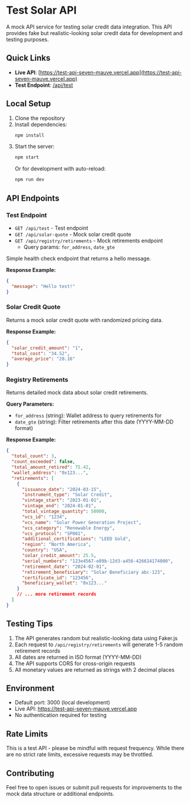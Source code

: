 # Test Solar API

A mock API service for testing solar credit data integration. This API provides fake but realistic-looking solar credit data for development and testing purposes.

## Quick Links

- **Live API**: [https://test-api-seven-mauve.vercel.app](https://test-api-seven-mauve.vercel.app)
- **Test Endpoint**: [/api/test](https://test-api-seven-mauve.vercel.app/api/test)

## Local Setup

1. Clone the repository
2. Install dependencies:
   ```bash
   npm install
   ```
3. Start the server:
   ```bash
   npm start
   ```
   Or for development with auto-reload:
   ```bash
   npm run dev
   ```

## API Endpoints

### Test Endpoint

- `GET /api/test` - Test endpoint
- `GET /api/solar-quote` - Mock solar credit quote
- `GET /api/registry/retirements` - Mock retirements endpoint
  - Query params: `for_address`, `date_gte`

Simple health check endpoint that returns a hello message.

**Response Example:**
```json
{
  "message": "Hello test!"
}
```

### Solar Credit Quote

Returns a mock solar credit quote with randomized pricing data.

**Response Example:**
```json
{
  "solar_credit_amount": "1",
  "total_cost": "34.52",
  "average_price": "28.16"
}
```

### Registry Retirements

Returns detailed mock data about solar credit retirements.

**Query Parameters:**
- `for_address` (string): Wallet address to query retirements for
- `date_gte` (string): Filter retirements after this date (YYYY-MM-DD format)

**Response Example:**
```json
{
  "total_count": 3,
  "count_exceeded": false,
  "total_amount_retired": 75.42,
  "wallet_address": "0x123...",
  "retirements": [
    {
      "issuance_date": "2024-03-15",
      "instrument_type": "Solar Credit",
      "vintage_start": "2023-01-01",
      "vintage_end": "2024-01-01",
      "total_vintage_quantity": 50000,
      "vcs_id": "1234",
      "vcs_name": "Solar Power Generation Project",
      "vcs_category": "Renewable Energy",
      "vcs_protocol": "SP001",
      "additional_certifications": "LEED Gold",
      "region": "North America",
      "country": "USA",
      "solar_credit_amount": 25.5,
      "serial_numbers": "123e4567-e89b-12d3-a456-426614174000",
      "retirement_date": "2024-02-01",
      "retirement_beneficiary": "Solar Beneficiary abc-123",
      "certificate_id": "123456",
      "beneficiary_wallet": "0x123..."
    }
    // ... more retirement records
  ]
}
```

## Testing Tips

1. The API generates random but realistic-looking data using Faker.js
2. Each request to `/api/registry/retirements` will generate 1-5 random retirement records
3. All dates are returned in ISO format (YYYY-MM-DD)
4. The API supports CORS for cross-origin requests
5. All monetary values are returned as strings with 2 decimal places

## Environment

- Default port: 3000 (local development)
- Live API: https://test-api-seven-mauve.vercel.app
- No authentication required for testing

## Rate Limits

This is a test API - please be mindful with request frequency. While there are no strict rate limits, excessive requests may be throttled.

## Contributing

Feel free to open issues or submit pull requests for improvements to the mock data structure or additional endpoints. 